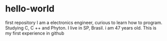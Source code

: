# hello-world
first repository
I am a electronics engineer, curious to learn how to program.
Studying C, C ++ and Phyton.
I live in SP, Brasil. i am 47 years old.
This is my first experience in github
